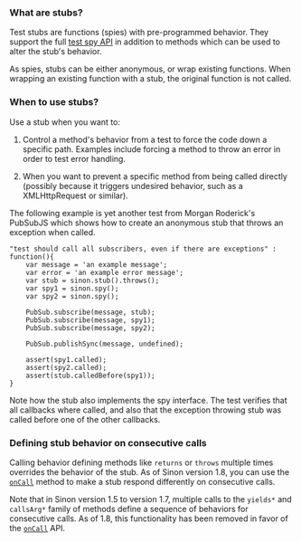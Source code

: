### What are stubs?

Test stubs are functions (spies) with pre-programmed behavior. They support the
full <a href="#spies">test spy API</a> in addition to methods which can be used
to alter the stub's behavior.

As spies, stubs can be either anonymous, or wrap existing functions. When
wrapping an existing function with a stub, the original function is not called.

### When to use stubs?

Use a stub when you want to:

1. Control a method's behavior from a test to force the code down a specific
   path. Examples include forcing a method to throw an error in order to test
   error handling.

2. When you want to prevent a specific method from being called directly
   (possibly because it triggers undesired behavior, such as a XMLHttpRequest or
   similar).

The following example is yet another test from Morgan Roderick's PubSubJS which
shows how to create an anonymous stub that throws an exception when called.

<pre class="code-snippet" data-lang="javascript"><code>"test should call all subscribers, even if there are exceptions" : function(){
    var message = 'an example message';
    var error = 'an example error message';
    var stub = sinon.stub().throws();
    var spy1 = sinon.spy();
    var spy2 = sinon.spy();

    PubSub.subscribe(message, stub);
    PubSub.subscribe(message, spy1);
    PubSub.subscribe(message, spy2);

    PubSub.publishSync(message, undefined);

    assert(spy1.called);
    assert(spy2.called);
    assert(stub.calledBefore(spy1));
}</code></pre>

Note how the stub also implements the spy interface. The test verifies that all
callbacks where called, and also that the exception throwing stub was called
before one of the other callbacks.

### Defining stub behavior on consecutive calls

Calling behavior defining methods like `returns` or `throws` multiple times
overrides the behavior of the stub. As of Sinon version 1.8, you can use the
[`onCall`]("#stub-onCall) method to make a stub respond differently on
consecutive calls.

Note that in Sinon version 1.5 to version 1.7, multiple calls to the `yields*`
and `callsArg*` family of methods define a sequence of behaviors for consecutive
calls. As of 1.8, this functionality has been removed in favor of the <a
href="#stub-onCall"><code>onCall</code></a> API.
